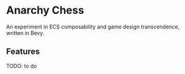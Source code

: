 # Anarchy Chess

An experiment in ECS composability and game design transcendence, written in Bevy.

## Features

TODO: to do
